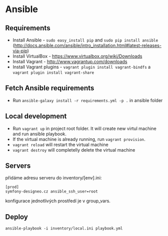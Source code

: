 # Ansible

## Requirements

- Install Ansible - `sudo easy_install pip` and `sudo pip install ansible` (http://docs.ansible.com/ansible/intro_installation.html#latest-releases-via-pip)
- Install VirtualBox - https://www.virtualbox.org/wiki/Downloads
- Install Vagrant - http://www.vagrantup.com/downloads
- Install Vagrant plugins - `vagrant plugin install vagrant-bindfs` a `vagrant plugin install vagrant-share`

## Fetch Ansible requirements

- Run `ansible-galaxy install -r requirements.yml -p .` in ansible folder

## Local development

- Run `vagrant up` in project root folder. It will create new virtul machine and run ansible playbook.
- If the virtual machine is already running, run `vagrant provision`.
- `vagrant reload` will restart the virtual machine
- `vagrant destroy` will completelly delete the virtual machine


## Servers

přidáme adresu serveru do inventory/[env].ini:

```
[prod]
symfony-designeo.cz ansible_ssh_user=root
```

konfigurace jednotlivých prostředí je v group_vars.

## Deploy

`ansible-playbook -i inventory/local.ini playbook.yml`
